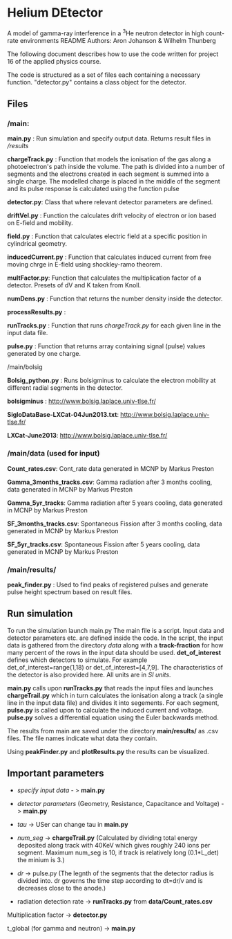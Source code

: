 # Helium DEtector
A model of gamma-ray interference in a $^3$He neutron detector in high count-rate environments
README
Authors:
Aron Johanson & Wilhelm Thunberg

The following document describes how to use the code written for project 16
of the applied physics course.

The code is structured as a set of files each containing a necessary function.
"detector.py" contains a class object for the detector.

## Files
### /main:

**main.py** : Run simulation and specify output data. Returns result files in */results* 


**chargeTrack.py** :  Function that models the ionisation of the gas along a photoelectron's path inside the volume.
    The path is divided into a number of segments and the electrons created in each segment is summed into
    a single charge. The modelled charge is placed in the middle of the segment and its pulse response 
    is calculated using the function pulse 
    
**detector.py**: Class that where relevant detector parameters are defined.

**driftVel.py** : Function the calculates drift velocity of electron or ion based on E-field and mobility.

**field.py** : Function that calculates electric field at a specific position in cylindrical geometry.

**inducedCurrent.py** :     Function that calculates induced current from free moving chrge in E-field using shockley-ramo theorem.

**multFactor.py**: Function that calculates the multiplication factor of a detector. Presets of dV and K taken from Knoll.

**numDens.py** :   Function that returns the number density inside the detector.

**processResults.py** : 

**runTracks.py** : Function that runs *chargeTrack.py* for each given line in the input data file.

**pulse.py** :   Function that returns array containing signal (pulse) values generated by one charge.


/main/bolsig

**Bolsig_python.py** : Runs bolsigminus to calculate the electron mobility at different radial segments in the detector.

**bolsigminus** : http://www.bolsig.laplace.univ-tlse.fr/

**SigloDataBase-LXCat-04Jun2013.txt**: http://www.bolsig.laplace.univ-tlse.fr/

**LXCat-June2013**: http://www.bolsig.laplace.univ-tlse.fr/

### /main/data (used for input)
**Count_rates.csv**: Cont_rate data generated in MCNP by Markus Preston

**Gamma_3months_tracks.csv**: Gamma radiation after 3 months cooling, data generated in MCNP by Markus Preston

**Gamma_5yr_tracks**:  Gamma radiation after 5 years cooling, data generated in MCNP by Markus Preston

**SF_3months_tracks.csv**:  Spontaneous Fission after 3 months cooling, data generated in MCNP by Markus Preston

**SF_5yr_tracks.csv**:  Spontaneous Fission after 5 years cooling, data generated in MCNP by Markus Preston

### /main/results/

**peak_finder.py** : Used to find peaks of registered pulses and generate pulse height spectrum based on result files.




## Run simulation
To run the simulation launch main.py
The main file is a script. Input data and detector parameters etc. are defined inside the code.
In the script, the input data is gathered from the directory *data* along with a **track-fraction** for how many percent of the rows in the input data should be used.
**det_of_interest** defines which detectors to simulate. For example det_of_interest=range(1,18)
or det_of_interest=[4,7,9].
The characteristics of the detector is also provided here. All units are in *SI units*.

**main.py** calls upon **runTracks.py** that reads the input files and launches **chargeTrail.py**
which in turn calculates the ionisation along a track (a single line in the input data file) and divides it into segements.
For each segment, **pulse.py** is called upon to calculate the induced current and voltage.
**pulse.py** solves a differential equation using the Euler backwards method.

The results from main are saved under the directory **main/results/** as .csv files. The file names indicate
what data they contain. 

Using **peakFinder.py** and **plotResults.py** the results can be visualized.

## Important parameters

- *specify input data* - > **main.py**

- *detector parameters* (Geometry, Resistance, Capacitance and Voltage) - > **main.py**

- *tau* -> USer can change tau in **main.py**

- *num_seg* -> **chargeTrail.py** (Calculated by dividing total energy deposited along track with 40KeV
which gives roughly 240 ions per segment. Maximum num_seg is 10, if track is relatively long (0.1*L_det) the minium is 3.)

- *dr* -> pulse.py (The legnth of the segments that the detector radius is divided into.
dr governs the time step according to dt=dr/v and is decreases close to the anode.)

- radiation detection rate -> **runTracks.py** from **data/Count_rates.csv**

Multiplication factor -> **detector.py**

t_global (for gamma and neutron) -> **main.py** 





